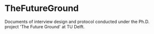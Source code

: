 # TheFutureGround
Documents of interview design and protocol conducted under the Ph.D. project 'The Future Ground' at TU Delft.
